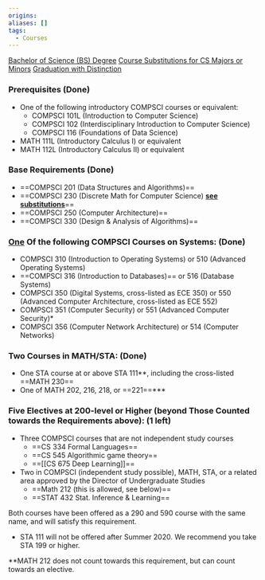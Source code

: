 ```yaml
---
origins: 
aliases: []
tags:
  - Courses
---
```

[Bachelor of Science (BS) Degree](https://www.cs.duke.edu/undergrad/bs)
[Course Substitutions for CS Majors or Minors](https://www.cs.duke.edu/undergrad/substitutions)
[Graduation with Distinction](https://www.cs.duke.edu/undergrad/distinction)

### **Prerequisites (Done)**

- One of the following introductory COMPSCI courses or equivalent:
	- COMPSCI 101L (Introduction to Computer Science)
	- COMPSCI 102 (Interdisciplinary Introduction to Computer Science)
	- COMPSCI 116 (Foundations of Data Science)
- MATH 111L (Introductory Calculus I) or equivalent
- MATH 112L (Introductory Calculus II) or equivalent

### Base Requirements (Done)

- ==COMPSCI 201 (Data Structures and Algorithms)==
- ==COMPSCI 230 (Discrete Math for Computer Science) **[see substitutions](https://www.cs.duke.edu/undergrad/substitutions)**==
- ==COMPSCI 250 (Computer Architecture)==
- ==COMPSCI 330 (Design & Analysis of Algorithms)==

### <u>One</u> Of the following COMPSCI Courses on Systems: (Done)

- COMPSCI 310 (Introduction to Operating Systems) or 510 (Advanced Operating Systems)
- ==COMPSCI 316 (Introduction to Databases)== or 516 (Database Systems)
- COMPSCI 350 (Digital Systems, cross-listed as ECE 350) or 550 (Advanced Computer Architecture, cross-listed as ECE 552)
- COMPSCI 351 (Computer Security) or 551 (Advanced Computer Security)*
- COMPSCI 356 (Computer Network Architecture) or 514 (Computer Networks)

### **Two** Courses in MATH/STA: (Done)

- One STA course at or above STA 111**, including the cross-listed ==MATH 230==
- One of MATH 202, 216, 218, or ==221==***

### Five Electives at 200-level or Higher (beyond Those Counted towards the Requirements above): (1 left)

- Three COMPSCI courses that are not independent study courses
    - ==CS 334 Formal Languages==
    - ==CS 545 Algorithmic game theory==
    - ==[[CS 675 Deep Learning]]==
- Two in COMPSCI (independent study possible), MATH, STA, or a related area approved by the Director of Undergraduate Studies
    - ==Math 212 (this is allowed, see below)==
    - ==STAT 432 Stat. Inference & Learning==

Both courses have been offered as a 290 and 590 course with the same name, and will satisfy this requirement.
- STA 111 will not be offered after Summer 2020. We recommend you take STA 199 or higher.

**MATH 212 does not count towards this requirement, but can count towards an elective.
